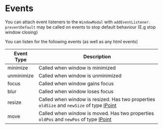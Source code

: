 # Events

You can attach event listeners to the `WindowModal` with `addEventListener`. `preventDefault` may be called on events to stop default behaviour (E.g stop window closing)

You can listen for the following events (as well as any html events)

| Event Type | Description |
| ------------- | ----- |
| minimize | Called when window is minimized |
| unminimize | Called when window is unminimized |
| focus | Called when window gains focus |
| blur | Called when window loses focus |
| resize | Called when window is resized. Has two properties `oldSize` and `newSize` of type [IPoint](https://github.com/nik-m2/window-modal/blob/master/docs/IPoint.md) |
| move | Called when window is moved. Has two properties `oldPos` and `newPos` of type [IPoint](https://github.com/nik-m2/window-modal/blob/master/docs/IPoint.md) |
